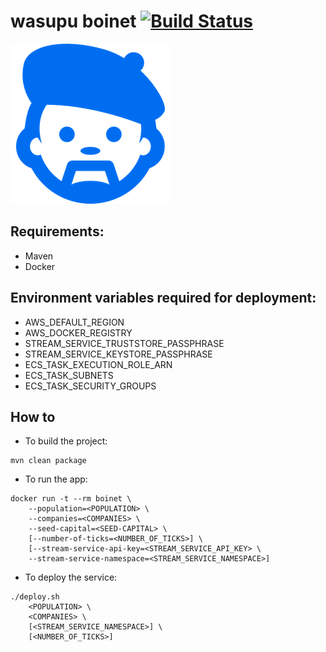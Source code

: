 # wasupu boinet [![Build Status](https://travis-ci.org/rai22474/wasupu-boinet.svg?branch=master)](https://travis-ci.org/rai22474/wasupu-boinet)

![Image of the boinet](https://raw.githubusercontent.com/rai22474/wasupu-boinet/master/boinet-pic.png)

## Requirements:

* Maven
* Docker

## Environment variables required for deployment:

* AWS_DEFAULT_REGION
* AWS_DOCKER_REGISTRY
* STREAM_SERVICE_TRUSTSTORE_PASSPHRASE
* STREAM_SERVICE_KEYSTORE_PASSPHRASE
* ECS_TASK_EXECUTION_ROLE_ARN
* ECS_TASK_SUBNETS
* ECS_TASK_SECURITY_GROUPS

## How to

* To build the project:

```shell-script
mvn clean package
```

* To run the app:

```shell-script
docker run -t --rm boinet \
    --population=<POPULATION> \
    --companies=<COMPANIES> \
    --seed-capital=<SEED-CAPITAL> \
    [--number-of-ticks=<NUMBER_OF_TICKS>] \
    [--stream-service-api-key=<STREAM_SERVICE_API_KEY> \
    --stream-service-namespace=<STREAM_SERVICE_NAMESPACE>]
```

* To deploy the service:

```shell-script
./deploy.sh 
    <POPULATION> \
    <COMPANIES> \
    [<STREAM_SERVICE_NAMESPACE>] \
    [<NUMBER_OF_TICKS>]
```
